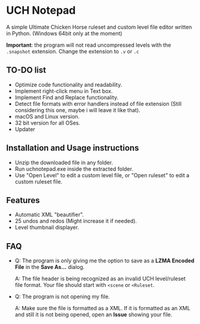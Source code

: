 # UCH Notepad

A simple Ultimate Chicken Horse ruleset and custom level file editor written in Python. (Windows 64bit only at the moment)

**Important**: the program will not read uncompressed levels with the `.snapshot` extension. Change the extension to `.v` or `.c`

## TO-DO list

- Optimize code functionality and readability.
- Implement right-click menu in Text box.
- Implement Find and Replace functionality.
- Detect file formats with error handlers instead of file extension (Still considering this one, maybe i will leave it like that).
- macOS and Linux version.
- 32 bit version for all OSes.
- Updater

## Installation and Usage instructions

- Unzip the downloaded file in any folder.
- Run uchnotepad.exe inside the extracted folder.
- Use "Open Level" to edit a custom level file, or "Open ruleset" to edit a custom ruleset file.

## Features

- Automatic XML "beautifier".
- 25 undos and redos (Might increase it if needed).
- Level thumbnail displayer.

## FAQ
- Q: The program is only giving me the option to save as a **LZMA Encoded File** in the **Save As...** dialog.

  A: The file header is being recognized as an invalid UCH level/ruleset file format. Your file should start with `<scene` or `<Ruleset`.
  
- Q: The program is not opening my file.

  A: Make sure the file is formatted as a XML. If it is formatted as an XML and still it is not being opened, open an **Issue** showing your file.
